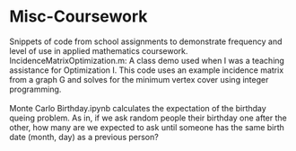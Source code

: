 # Misc-Coursework
Snippets of code from school assignments to demonstrate frequency and level of use in applied mathematics coursework.<br />
IncidenceMatrixOptimization.m: A class demo used when I was a teaching assistance for Optimization I. This code uses an example incidence matrix from a graph G and solves for the minimum vertex cover using integer programming.<br /><br />
Monte Carlo Birthday.ipynb calculates the expectation of the birthday queing problem. As in, if we ask random people their birthday one after the other, how many are we expected to ask until someone has the same birth date (month, day) as a previous person?<br />
